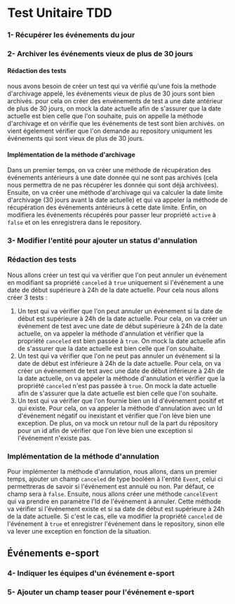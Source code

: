 # Test Unitaire TDD #

### 1- Récupérer les événements du jour ###

### 2- Archiver les événements vieux de plus de 30 jours ###

#### Rédaction des tests ####

nous avons besoin de créer un test qui va vérifié qu'une fois la methode d'archivage appelé, les événements vieux de plus de 30 jours sont bien archivés.
pour cela on créer des envénements de test a une date antérieur de plus de 30 jours, on mock la date actuelle afin de s'assurer que la date actuelle est bien celle que l'on souhaite, puis on appelle la méthode d'archivage et on vérifie que les événements de test sont bien archivés.
on vient égelement vérifier que l'on demande au repository uniqument les événements qui sont vieux de plus de 30 jours.

#### Implémentation de la méthode d'archivage ####

Dans un premier temps, on va créer une méthode de récupération des événements antérieurs à une date donnée qui ne sont pas archivés (cela nous permettra de ne pas récupérer les donnée qui sont déjà archivées).
Ensuite, on va créer une méthode d'archivage qui va calculer la date limite d'archivage (30 jours avant la date actuelle) et qui va appeler la méthode de récupération des événements antérieurs à cette date limite. Enfin, on modifiera les événements récupérés pour passer leur propriété `active` à `false` et on les enregistrera dans le repository.

### 3- Modifier l'entité pour ajouter un status d'annulation ###

### Rédaction des tests ###

Nous allons créer un test qui va vérifier que l'on peut annuler un événement en modifiant sa propriété `canceled` à `true` uniquement si l'événement a une date de début supérieure à 24h de la date actuelle. Pour cela nous allons créer 3 tests :
1. Un test qui va vérifier que l'on peut annuler un événement si la date de début est supérieure à 24h de la date actuelle. Pour cela, on va créer un événement de test avec une date de début supérieure à 24h de la date actuelle, on va appeler la méthode d'annulation et vérifier que la propriété `canceled` est bien passée à `true`. On mock la date actuelle afin de s'assurer que la date actuelle est bien celle que l'on souhaite.
2. Un test qui va vérifier que l'on ne peut pas annuler un événement si la date de début est inférieure à 24h de la date actuelle. Pour cela, on va créer un événement de test avec une date de début inférieure à 24h de la date actuelle, on va appeler la méthode d'annulation et vérifier que la propriété `canceled` n'est pas passée à `true`. On mock la date actuelle afin de s'assurer que la date actuelle est bien celle que l'on souhaite.
3. Un test qui va vérifier que l'on fournie bien un Id d'événement positif et qui existe. Pour cela, on va appeler la méthode d'annulation avec un Id d'événement négatif ou inexistant et vérifier que l'on lève bien une exception. De plus, on va mock un retour null de la part du répository pour un id afin de vérifier que l'on lève bien une exception si l'événement n'existe pas.

### Implémentation de la méthode d'annulation ###

Pour implémenter la méthode d'annulation, nous allons, dans un premier temps, ajouter un champ `canceled` de type booléen à l'entité `Event`, celui ci permettreras de savoir si l'événement est annulé ou non. Par défaut, ce champ sera à `false`. Ensuite, nous allons créer une méthode `cancelEvent` qui va prendre en paramètre l'Id de l'événement à annuler. Cette méthode va vérifier si l'événement existe et si sa date de début est supérieure à 24h de la date actuelle. Si c'est le cas, elle va modifier la propriété `canceled` de l'événement à `true` et enregistrer l'événement dans le repository, sinon elle va lever une exception en fonction de la situation.

## Événements e-sport ##

### 4- Indiquer les équipes d'un événement e-sport ###

### 5- Ajouter un champ teaser pour l'événement e-sport ###
